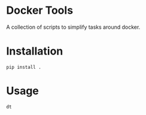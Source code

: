 # Docker Tools

A collection of scripts to simplify tasks around docker.

# Installation
```
pip install .
```

# Usage
```
dt
```
